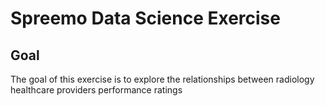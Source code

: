 # Spreemo Data Science Exercise

## Goal

The goal of this exercise is to explore the relationships between radiology healthcare providers performance ratings
